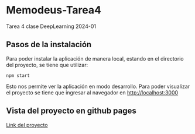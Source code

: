 # Memodeus-Tarea4
Tarea 4 clase DeepLearning 2024-01

## Pasos de la instalación
Para poder instalar la aplicación de manera local, estando en el directorio del proyecto, se tiene que utilizar:
```CMD
npm start
```
Esto nos permite ver la aplicación en modo desarrollo.
Para poder visualizar el proyecto se tiene que ingresar al navegador en [http://localhost:3000](http://localhost:3000)

## Vista del proyecto en github pages 

[Link del proyecto](https://ignacio-ibarra05.github.io/Memodeus-Tarea4/)




